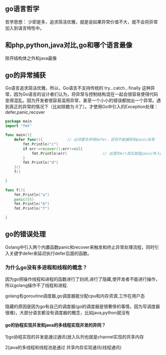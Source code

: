## go语言哲学
哲学思想： 少即是多，追求简洁优雅，就是说如果异常价值不大，就不会将异常加入到语言特性中。


## 和php,python,java对比,go和哪个语言最像
除开结构体之外和java最像

## go的异常捕获
Go语言追求简洁优雅，所以，Go语言不支持传统的 try…catch…finally 这种异常，因为Go语言的设计者们认为，将异常与控制结构混在一起会很容易使得代码变得混乱。因为开发者很容易滥用异常，甚至一个小小的错误都抛出一个异常。遇到真正的异常的情况下（比如除数为 0了）。才使用Go中引入的Exception处理：defer,panic,recover

```go
package main
import "fmt"

func main(){
    defer func(){           // 必须要先声明defer，否则不能捕获到panic异常
        fmt.Println("c")
        if err:=recover();err!=nil{
            fmt.Println(err)                // 这里的err其实就是panic传入的内容，55
        }
        fmt.Println("d")
    }()
    f()

}
 
func f(){
    fmt.Println("a")
    panic(55)
    fmt.Println("b")
    fmt.Println("f")

}
```

## go的错误处理
Golang中引入两个内置函数panic和recover来触发和终止异常处理流程，同时引入关键字defer来延迟执行defer后面的函数。

### 为什么go没有多进程和线程的概念？
因为go把操作线程和进程的函数进行了封闭,进行了隐藏,使开发者不能进行操作，所以golang操作不了线程和进程.

golang有goroutine调度器,go调度器能分配cpu和内存资源,工作在用户态


隐藏的原因是因为go有自己的调度器(go的调度器是很奢侈的事情，因为写调度器很难)，大部分语言都没有调度器的概念，比如java,python就没有

#### go的协程实现并发和java的多线程实现并发的异同？
1)go协程实现的并发是通过通讯(放入队列也就是channel实现的共享内存

2)java的多线程和线程池是通过 共享内存实现通讯(线程通讯)




